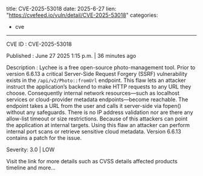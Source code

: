  
title: CVE-2025-53018
date: 2025-6-27
lien: "https://cvefeed.io/vuln/detail/CVE-2025-53018"
categories:
  - cve
---

CVE ID : CVE-2025-53018

Published :  June 27
2025
1:15 p.m. | 36 minutes ago

Description : Lychee is a free
open-source photo-management tool. Prior to version 6.6.13
a critical Server-Side Request Forgery (SSRF) vulnerability exists in the `/api/v2/Photo::fromUrl` endpoint. This flaw lets an attacker instruct the application’s backend to make HTTP requests to any URL they choose. Consequently
internal network resources—such as localhost services or cloud-provider metadata endpoints—become reachable. The endpoint takes a URL from the user and calls it server-side via fopen() without any safeguards. There is no IP address validation
nor are there any allow-list
timeout
or size restrictions. Because of this
attackers can point the application at internal targets. Using this flaw
an attacker can perform internal port scans or retrieve sensitive cloud metadata. Version 6.6.13 contains a patch for the issue.

Severity: 3.0 | LOW

Visit the link for more details
such as CVSS details
affected products
timeline
and more...
